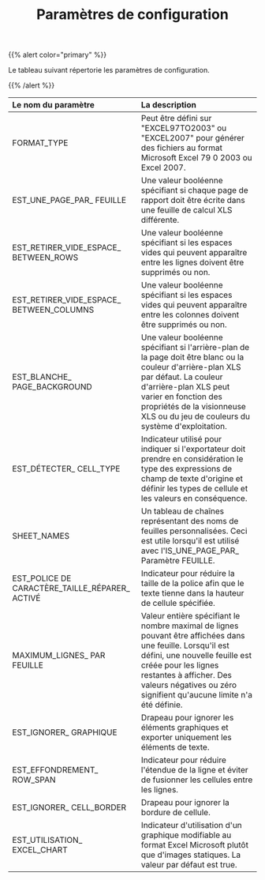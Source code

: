 ﻿---
title: Paramètres de configuration
type: docs
weight: 10
url: /fr/jasperreports/configuration-parameters/
---
{{% alert color="primary" %}} 

 Le tableau suivant répertorie les paramètres de configuration.

{{% /alert %}} 

|**Le nom du paramètre** |**La description** |
|:- |:- |
| FORMAT_TYPE| Peut être défini sur "EXCEL97TO2003" ou "EXCEL2007" pour générer des fichiers au format Microsoft Excel 79 0 2003 ou Excel 2007.|
|EST_UNE_PAGE_PAR_ FEUILLE| Une valeur booléenne spécifiant si chaque page de rapport doit être écrite dans une feuille de calcul XLS différente.|
|EST_RETIRER_VIDE_ESPACE_ BETWEEN_ROWS| Une valeur booléenne spécifiant si les espaces vides qui peuvent apparaître entre les lignes doivent être supprimés ou non.|
|EST_RETIRER_VIDE_ESPACE_ BETWEEN_COLUMNS| Une valeur booléenne spécifiant si les espaces vides qui peuvent apparaître entre les colonnes doivent être supprimés ou non.|
|EST_BLANCHE_ PAGE_BACKGROUND| Une valeur booléenne spécifiant si l'arrière-plan de la page doit être blanc ou la couleur d'arrière-plan XLS par défaut. La couleur d'arrière-plan XLS peut varier en fonction des propriétés de la visionneuse XLS ou du jeu de couleurs du système d'exploitation.|
|EST_DÉTECTER_ CELL_TYPE| Indicateur utilisé pour indiquer si l'exportateur doit prendre en considération le type des expressions de champ de texte d'origine et définir les types de cellule et les valeurs en conséquence.|
| SHEET_NAMES|Un tableau de chaînes représentant des noms de feuilles personnalisées. Ceci est utile lorsqu'il est utilisé avec l'IS_UNE_PAGE_PAR_ Paramètre FEUILLE.|
|EST_POLICE DE CARACTÈRE_TAILLE_RÉPARER_ ACTIVÉ|Indicateur pour réduire la taille de la police afin que le texte tienne dans la hauteur de cellule spécifiée.|
|MAXIMUM_LIGNES_ PAR FEUILLE| Valeur entière spécifiant le nombre maximal de lignes pouvant être affichées dans une feuille. Lorsqu'il est défini, une nouvelle feuille est créée pour les lignes restantes à afficher. Des valeurs négatives ou zéro signifient qu'aucune limite n'a été définie.|
|EST_IGNORER_ GRAPHIQUE| Drapeau pour ignorer les éléments graphiques et exporter uniquement les éléments de texte.|
|EST_EFFONDREMENT_ ROW_SPAN| Indicateur pour réduire l'étendue de la ligne et éviter de fusionner les cellules entre les lignes.|
|EST_IGNORER_ CELL_BORDER| Drapeau pour ignorer la bordure de cellule.|
|EST_UTILISATION_ EXCEL_CHART| Indicateur d'utilisation d'un graphique modifiable au format Excel Microsoft plutôt que d'images statiques. La valeur par défaut est true.|

